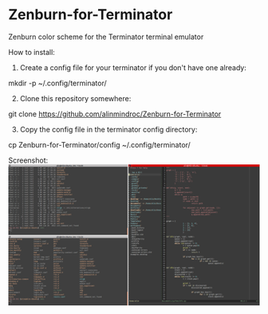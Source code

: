 Zenburn-for-Terminator
======================

Zenburn color scheme for the Terminator terminal emulator

How to install:

1. Create a config file for your terminator if you don't have one already:

mkdir -p ~/.config/terminator/

2. Clone this repository somewhere:

git clone https://github.com/alinmindroc/Zenburn-for-Terminator

3. Copy the config file in the terminator config directory:

cp Zenburn-for-Terminator/config ~/.config/terminator/


Screenshot:
![](screenshot.png "Terminator with Zenburn")


